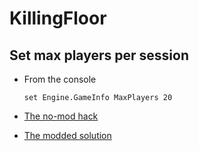 # KillingFloor
## Set max players per session
* From the console

    `set Engine.GameInfo MaxPlayers 20`

* [The no-mod hack](http://forums.tripwireinteractive.com/showthread.php?t=38702)
* [The modded solution](http://forums.tripwireinteractive.com/showthread.php?t=46674)

